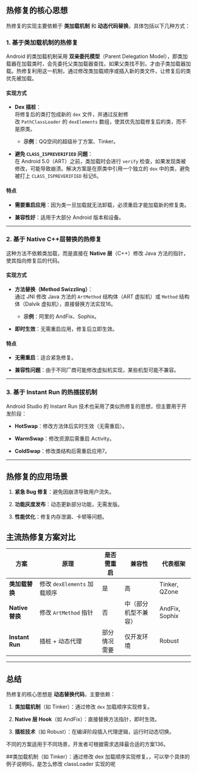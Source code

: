 ## **热修复的核心思想**

热修复的实现主要依赖于 **类加载机制** 和 **动态代码替换**，具体包括以下几种方式：

### **1. 基于类加载机制的热修复**

Android 的类加载机制采用 **双亲委托模型**（Parent Delegation Model），即类加载器在加载类时，会先委托父类加载器查找，如果父类找不到，才由子类加载器加载。热修复利用这一机制，通过修改类加载顺序或插入新的类文件，让修复后的类优先被加载。

#### **实现方式**

- **Dex 插桩**：  
    将修复后的类打包成新的 `dex` 文件，并通过反射修改 `PathClassLoader` 的 `dexElements` 数组，使其优先加载修复后的类，而不是原类。
    
    - **示例**：QQ空间的超级补丁方案、Tinker。
        
- **避免 `CLASS_ISPREVERIFIED` 问题**：  
    在 Android 5.0（ART）之前，类加载时会进行 `verify` 检查，如果发现类被修改，可能导致崩溃。解决方案是在原类中引用一个独立的 `dex` 中的类，避免被打上 `CLASS_ISPREVERIFIED` 标记6。
    

#### **特点**

- **需要重启应用**：因为类一旦加载就无法卸载，必须重启才能加载新的修复类。
    
- **兼容性好**：适用于大部分 Android 版本和设备。
    

---

### **2. 基于 Native C++层替换的热修复**

这种方法不依赖类加载，而是直接在 **Native 层**（C++）修改 Java 方法的指针，使其指向修复后的代码。

#### **实现方式**

- **方法替换（Method Swizzling）**：  
    通过 JNI 修改 Java 方法的 `ArtMethod` 结构体（ART 虚拟机）或 `Method` 结构体（Dalvik 虚拟机），直接替换方法实现16。
    
    - **示例**：阿里的 AndFix、Sophix。
        
- **即时生效**：无需重启应用，修复后立即生效。
    

#### **特点**

- **无需重启**：适合紧急修复。
    
- **兼容性问题**：由于不同厂商可能修改虚拟机实现，某些机型可能不兼容。
    

---

### **3. 基于 Instant Run 的热插拔机制**

Android Studio 的 Instant Run 技术也采用了类似热修复的思想，但主要用于开发阶段：

- **HotSwap**：修改方法体后实时生效（无需重启）。
    
- **WarmSwap**：修改资源后需重启 Activity。
    
- **ColdSwap**：修改类结构后需重启应用7。
    

---

## **热修复的应用场景**

1. **紧急 Bug 修复**：避免因崩溃导致用户流失。
    
2. **功能灰度发布**：动态更新部分功能，无需发版。
    
3. **性能优化**：修复内存泄漏、卡顿等问题。
    

## **主流热修复方案对比**

| 方案              | 原理                    | 是否需重启  | 兼容性        | 代表框架           |
| --------------- | --------------------- | ------ | ---------- | -------------- |
| **类加载替换**       | 修改 `dexElements` 加载顺序 | 是      | 高          | Tinker, QZone  |
| **Native 替换**   | 修改 `ArtMethod` 指针     | 否      | 中（部分机型不兼容） | AndFix, Sophix |
| **Instant Run** | 插桩 + 动态代理             | 部分情况需要 | 仅开发环境      | Robust         |

---

## **总结**

热修复的核心思想是 **动态替换代码**，主要依赖：

1. **类加载机制**（如 Tinker）：通过修改 `dex` 加载顺序实现修复。
    
2. **Native 层 Hook**（如 AndFix）：直接替换方法指针，即时生效。
    
3. **插桩技术**（如 Robust）：在编译阶段插入代理逻辑，运行时动态切换。
    

不同的方案适用于不同场景，开发者可根据需求选择最合适的方案136。


##类加载机制（如 Tinker）：通过修改 dex 加载顺序实现修复。，可以举个具体的例子说明吗，是怎么修改 classLoader 实现的呢

